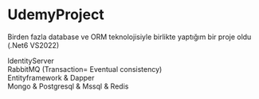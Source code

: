 <h1>UdemyProject</h1>

Birden fazla database ve ORM teknolojisiyle birlikte yaptığım bir proje oldu (.Net6 VS2022)

IdentityServer<br>
RabbitMQ (Transaction= Eventual consistency)<br>
Entityframework & Dapper<br>
Mongo & Postgresql & Mssql & Redis<br>
<br>
